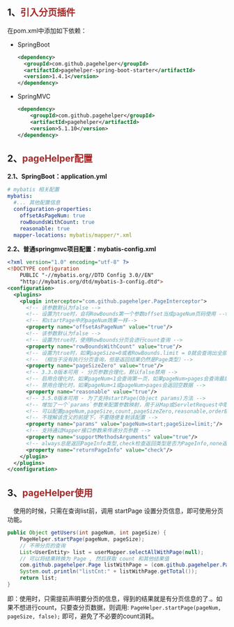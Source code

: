 ## 1、<span style="color:brown">引入分页插件</span>

在pom.xml中添加如下依赖：

- SpringBoot

  ```xml
  <dependency>
  	<groupId>com.github.pagehelper</groupId>
  	<artifactId>pagehelper-spring-boot-starter</artifactId>
  	<version>1.4.1</version>
  </dependency>
  ```

- SpringMVC

  ```xml
  <dependency>
      <groupId>com.github.pagehelper</groupId>
      <artifactId>pagehelper</artifactId>
      <version>5.1.10</version>
  </dependency>
  ```

  

## 2、<span style="color:brown">pageHelper配置</span>

**2.1、SpringBoot：application.yml**

``` yml
# mybatis 相关配置
mybatis:
  #... 其他配置信息
  configuration-properties:
    offsetAsPageNum: true
    rowBoundsWithCount: true
    reasonable: true
  mapper-locations: mybatis/mapper/*.xml
```

**2.2、普通springmvc项目配置：mybatis-config.xml**

```xml
<?xml version="1.0" encoding="utf-8" ?>
<!DOCTYPE configuration
    PUBLIC "-//mybatis.org//DTD Config 3.0//EN"
    "http://mybatis.org/dtd/mybatis-3-config.dtd">
<configuration>
  <plugins>
    <plugin interceptor="com.github.pagehelper.PageInterceptor">
      <!-- 该参数默认为false -->
      <!-- 设置为true时，会将RowBounds第一个参数offset当成pageNum页码使用 -->
      <!-- 和startPage中的pageNum效果一样-->
      <property name="offsetAsPageNum" value="true"/>
      <!-- 该参数默认为false -->
      <!-- 设置为true时，使用RowBounds分页会进行count查询 -->
      <property name="rowBoundsWithCount" value="true"/>
      <!-- 设置为true时，如果pageSize=0或者RowBounds.limit = 0就会查询出全部的结果 -->
      <!-- （相当于没有执行分页查询，但是返回结果仍然是Page类型）-->
      <property name="pageSizeZero" value="true"/>
      <!-- 3.3.0版本可用 - 分页参数合理化，默认false禁用 -->
      <!-- 启用合理化时，如果pageNum<1会查询第一页，如果pageNum>pages会查询最后一页 -->
      <!-- 禁用合理化时，如果pageNum<1或pageNum>pages会返回空数据 -->
      <property name="reasonable" value="true"/>
      <!-- 3.5.0版本可用 - 为了支持startPage(Object params)方法 -->
      <!-- 增加了一个`params`参数来配置参数映射，用于从Map或ServletRequest中取值 -->
      <!-- 可以配置pageNum,pageSize,count,pageSizeZero,reasonable,orderBy,不配置映射的用默认值 -->
      <!-- 不理解该含义的前提下，不要随便复制该配置 -->
      <property name="params" value="pageNum=start;pageSize=limit;"/>
      <!-- 支持通过Mapper接口参数来传递分页参数 -->
      <property name="supportMethodsArguments" value="true"/>
      <!-- always总是返回PageInfo类型,check检查返回类型是否为PageInfo,none返回Page -->
      <property name="returnPageInfo" value="check"/>
    </plugin>
  </plugins>
</configuration>
```



## 3、<span style="color:brown">pageHelper使用</span>

　使用的时候，只需在查询list前，调用 startPage 设置分页信息，即可使用分页功能。

```java
public Object getUsers(int pageNum, int pageSize) {
	PageHelper.startPage(pageNum, pageSize);
	// 不带分页的查询
 	List<UserEntity> list = userMapper.selectAllWithPage(null);
	// 可以将结果转换为 Page , 然后获取 count 和其他结果值
	com.github.pagehelper.Page listWithPage = (com.github.pagehelper.Page) list;
	System.out.println("listCnt:" + listWithPage.getTotal());
	return list;
}
```

即：使用时，只需提前声明要分页的信息，得到的结果就是有分页信息的了.。如果不想进行count，只要查分页数据，则调用: `PageHelper.startPage(pageNum, pageSize, false);` 即可，避免了不必要的count消耗。
